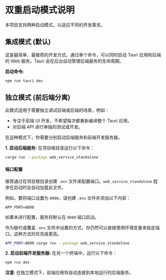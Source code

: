 # 双重启动模式说明

本项目支持两种启动模式，以适应不同的开发需求。

## 集成模式 (默认)

这是最简单、最推荐的开发方式。通过单个命令，可以同时启动 Tauri 应用和后端的 Web 服务。Tauri 会在后台自动管理后端服务的生命周期。

**启动命令:**
```bash
npm run tauri dev
```

## 独立模式 (前后端分离)

此模式适用于需要独立调试前端或后端的场景，例如：
- 专注于前端 UI 开发，不希望每次都重新编译整个 Tauri 应用。
- 对后端 API 进行单独的测试或开发。

在这种模式下，你需要分别启动后端服务和前端开发服务器。

**1. 启动后端服务:**
在项目根目录运行以下命令：
```bash
cargo run --package web_service_standalone
```

#### 端口配置

推荐通过在项目根目录创建 `.env` 文件来配置端口。`web_service_standalone` 程序在启动时会自动加载此文件。

例如，要将端口设置为 `8000`，请创建 `.env` 文件并添加以下内容：
```dotenv
APP_PORT=8000
```

如果未进行配置，服务将默认在 `8080` 端口启动。

作为替代或覆盖 `.env` 文件中设置的方式，你仍然可以直接使用环境变量来指定端口。这种方式的优先级更高。
```bash
APP_PORT=8000 cargo run --package web_service_standalone
```

**2. 启动前端开发服务器:**
在另一个终端中，运行以下命令：
```bash
npm run dev
```

**注意**: 在独立模式下，前端应用将自动连接到本地运行的后端服务。